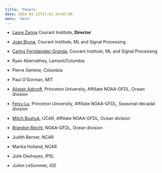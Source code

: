 ```yaml
---
title: 'People'
date: 2018-02-22T17:01:34+07:00
menu: 'main'
---
```


- [Laure Zanna](https://laurezanna.github.io) Courant Institute, **Director** 

- [Joan Bruna](https://cims.nyu.edu/~bruna), Courant Institute, ML and Signal Processing

- [Carlos Ferndandez-Granda](https://cims.nyu.edu/~cfgranda), Courant Institute, ML and Signal Processing 

- Ryan Abernathey, Lamont/Columbia

- Pierre Gentine, Columbia

- Paul O'Gorman, MIT 

- [Alistair Adcroft](https://www.gfdl.noaa.gov/alistair-adcroft-homepage/), Princeton University, Affiliate NOAA-GFDL, Ocean division

- [Feiyu Lu](https://scholar.princeton.edu/feiyulu), Princeton University, Affiliate NOAA-GFDL, Seasonal-decadal division

- [Mitch Bushuk](https://www.gfdl.noaa.gov/mitch-bushuk/), UCAR, Affiliate NOAA-GFDL, Ocean division

- [Brandon Reichl](https://breichl.github.io/), NOAA-GFDL, Ocean division

- Judith Berner, NCAR

- Marika Holland, NCAR 

- Julie Deshayes, IPSL 

- Julien LeSommer, IGE 
